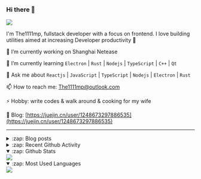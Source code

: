 ### Hi there 👋

![](https://komarev.com/ghpvc/?username=1111mp&color=green)

I'm The1111mp, fullstack developer with a focus on frontend. I love building utilities aimed at increasing Developer productivity 🙌

🔭 I’m currently working on Shanghai Netease

🌱 I’m currently learning `Electron` | `Rust` | `Nodejs` | `TypeScript` | `C++` | `Qt`

💬 Ask me about `Reactjs` | `JavaScript` | `TypeScript` | `Nodejs` | `Electron` | `Rust`

📫 How to reach me: <a href="mailto:The1111mp@outlook.com">The1111mp@outlook.com</a>

⚡ Hobby: write codes & walk around & cooking for my wife

📖 Blog: [https://juejin.cn/user/1248673297886535](https://juejin.cn/user/1248673297886535)

***

<details>
  <summary>:zap: Blog posts</summary>

  - [这里有从零开始构建现代化前端UI组件库所需要的一切](https://juejin.cn/post/7324011329883045915)
  - [使用 nvm-desktop 轻松安装和管理多个 node 版本](https://juejin.cn/post/7267791228872179727)
  - [Electron 中集成 SQLite3 数据库的最佳实践](https://juejin.cn/post/7202807471881306172)
  - [从0开发IM，单聊群聊在线离线消息以及消息的已读未读功能](https://juejin.cn/post/7202583557751865401)
  - [Electron（网页）中实现接近微信消息发送体验的消息输入框及界面](https://juejin.cn/post/7252505446396575781)
  - [Qt中基于QWebEngineView和QWebChannel实现与web的交互](https://juejin.cn/post/7238423148555501629)
</details>

<details>
  <summary>:zap: Recent Github Activity</summary>

  <!--START_SECTION:activity-->
1. 🗣 Commented on [#146](https://github.com/1111mp/nvm-desktop/issues/146#issuecomment-2499779553) in [1111mp/nvm-desktop](https://github.com/1111mp/nvm-desktop)
2. 🗣 Commented on [#145](https://github.com/1111mp/nvm-desktop/issues/145#issuecomment-2498110838) in [1111mp/nvm-desktop](https://github.com/1111mp/nvm-desktop)
3. 🗣 Commented on [#144](https://github.com/1111mp/nvm-desktop/issues/144#issuecomment-2497476802) in [1111mp/nvm-desktop](https://github.com/1111mp/nvm-desktop)
4. 🗣 Commented on [#143](https://github.com/1111mp/nvm-desktop/issues/143#issuecomment-2495839301) in [1111mp/nvm-desktop](https://github.com/1111mp/nvm-desktop)
5. 🗣 Commented on [#143](https://github.com/1111mp/nvm-desktop/issues/143#issuecomment-2495833629) in [1111mp/nvm-desktop](https://github.com/1111mp/nvm-desktop)
6. 🗣 Commented on [#143](https://github.com/1111mp/nvm-desktop/issues/143#issuecomment-2495831960) in [1111mp/nvm-desktop](https://github.com/1111mp/nvm-desktop)
7. 🗣 Commented on [#143](https://github.com/1111mp/nvm-desktop/issues/143#issuecomment-2495826243) in [1111mp/nvm-desktop](https://github.com/1111mp/nvm-desktop)
8. 🗣 Commented on [#142](https://github.com/1111mp/nvm-desktop/issues/142#issuecomment-2495229058) in [1111mp/nvm-desktop](https://github.com/1111mp/nvm-desktop)
9. 🗣 Commented on [#140](https://github.com/1111mp/nvm-desktop/issues/140#issuecomment-2476352239) in [1111mp/nvm-desktop](https://github.com/1111mp/nvm-desktop)
10. 🔒 Closed issue [#140](https://github.com/1111mp/nvm-desktop/issues/140) in [1111mp/nvm-desktop](https://github.com/1111mp/nvm-desktop)
  <!--END_SECTION:activity-->
</details>

<details open>
  <summary>:zap: Github Stats</summary>

  <img align="center" src="https://github-readme-stats-sigma-five.vercel.app/api?username=1111mp&show_icons=true&hide_border=true&theme=gruvbox" />
</details>

<details open>
  <summary>:zap: Most Used Languages</summary>

  <img align="center" src="https://github-readme-stats-sigma-five.vercel.app/api/top-langs/?username=1111mp&layout=compact&show_icons=true&hide_border=true&theme=gruvbox" />
</details>


<!--
**1111mp/1111mp** is a ✨ _special_ ✨ repository because its `README.md` (this file) appears on your GitHub profile.

Here are some ideas to get you started:

- 🔭 I’m currently working on ...
- 🌱 I’m currently learning ...
- 👯 I’m looking to collaborate on ...
- 🤔 I’m looking for help with ...
- 💬 Ask me about ...
- 📫 How to reach me: ...
- 😄 Pronouns: ...
- ⚡ Fun fact: ...
-->
